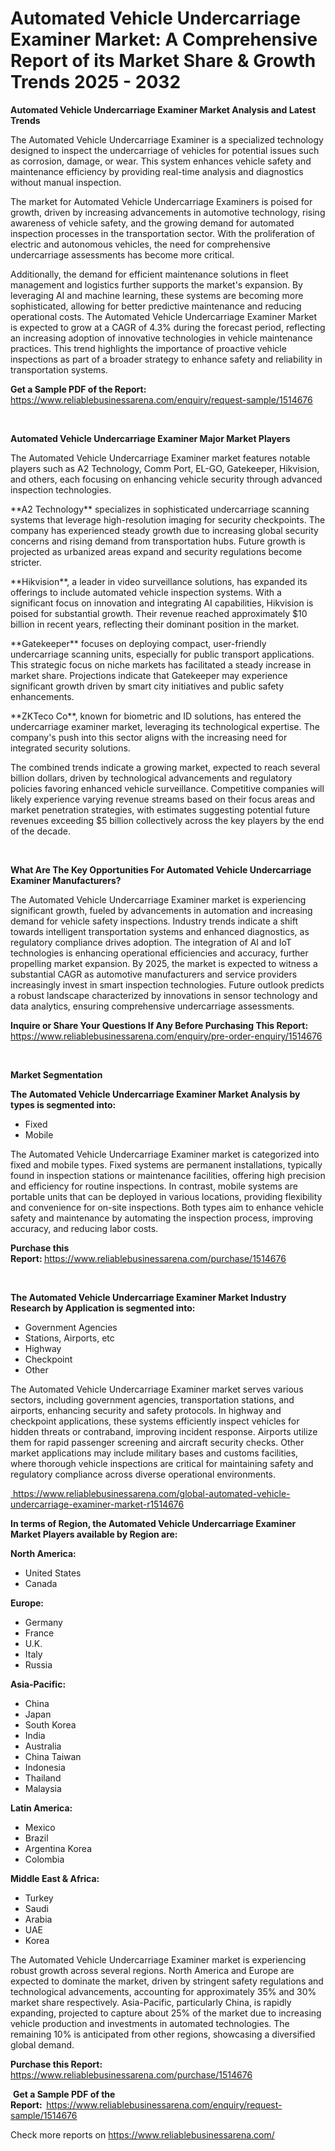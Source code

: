 <p><h1>Automated Vehicle Undercarriage Examiner Market: A Comprehensive Report of its Market Share & Growth Trends 2025 - 2032</h1></p><p><strong>Automated Vehicle Undercarriage Examiner Market Analysis and Latest Trends</strong></p>
<p><p>The Automated Vehicle Undercarriage Examiner is a specialized technology designed to inspect the undercarriage of vehicles for potential issues such as corrosion, damage, or wear. This system enhances vehicle safety and maintenance efficiency by providing real-time analysis and diagnostics without manual inspection. </p><p>The market for Automated Vehicle Undercarriage Examiners is poised for growth, driven by increasing advancements in automotive technology, rising awareness of vehicle safety, and the growing demand for automated inspection processes in the transportation sector. With the proliferation of electric and autonomous vehicles, the need for comprehensive undercarriage assessments has become more critical.</p><p>Additionally, the demand for efficient maintenance solutions in fleet management and logistics further supports the market's expansion. By leveraging AI and machine learning, these systems are becoming more sophisticated, allowing for better predictive maintenance and reducing operational costs. The Automated Vehicle Undercarriage Examiner Market is expected to grow at a CAGR of 4.3% during the forecast period, reflecting an increasing adoption of innovative technologies in vehicle maintenance practices. This trend highlights the importance of proactive vehicle inspections as part of a broader strategy to enhance safety and reliability in transportation systems.</p></p>
<p><strong>Get a Sample PDF of the Report:&nbsp;</strong> <a href="https://www.reliablebusinessarena.com/enquiry/request-sample/1514676?utm_campaign=3497&utm_medium=2&utm_source=Github&utm_content=ia&utm_term=29032025&utm_id=automated-vehicle-undercarriage-examiner">https://www.reliablebusinessarena.com/enquiry/request-sample/1514676</a></p>
<p>&nbsp;</p>
<p><strong>Automated Vehicle Undercarriage Examiner Major Market Players</strong></p>
<p><p>The Automated Vehicle Undercarriage Examiner market features notable players such as A2 Technology, Comm Port, EL-GO, Gatekeeper, Hikvision, and others, each focusing on enhancing vehicle security through advanced inspection technologies. </p><p>**A2 Technology** specializes in sophisticated undercarriage scanning systems that leverage high-resolution imaging for security checkpoints. The company has experienced steady growth due to increasing global security concerns and rising demand from transportation hubs. Future growth is projected as urbanized areas expand and security regulations become stricter.</p><p>**Hikvision**, a leader in video surveillance solutions, has expanded its offerings to include automated vehicle inspection systems. With a significant focus on innovation and integrating AI capabilities, Hikvision is poised for substantial growth. Their revenue reached approximately $10 billion in recent years, reflecting their dominant position in the market.</p><p>**Gatekeeper** focuses on deploying compact, user-friendly undercarriage scanning units, especially for public transport applications. This strategic focus on niche markets has facilitated a steady increase in market share. Projections indicate that Gatekeeper may experience significant growth driven by smart city initiatives and public safety enhancements.</p><p>**ZKTeco Co**, known for biometric and ID solutions, has entered the undercarriage examiner market, leveraging its technological expertise. The company's push into this sector aligns with the increasing need for integrated security solutions. </p><p>The combined trends indicate a growing market, expected to reach several billion dollars, driven by technological advancements and regulatory policies favoring enhanced vehicle surveillance. Competitive companies will likely experience varying revenue streams based on their focus areas and market penetration strategies, with estimates suggesting potential future revenues exceeding $5 billion collectively across the key players by the end of the decade.</p></p>
<p>&nbsp;</p>
<p><strong>What Are The Key Opportunities For Automated Vehicle Undercarriage Examiner Manufacturers?</strong></p>
<p><p>The Automated Vehicle Undercarriage Examiner market is experiencing significant growth, fueled by advancements in automation and increasing demand for vehicle safety inspections. Industry trends indicate a shift towards intelligent transportation systems and enhanced diagnostics, as regulatory compliance drives adoption. The integration of AI and IoT technologies is enhancing operational efficiencies and accuracy, further propelling market expansion. By 2025, the market is expected to witness a substantial CAGR as automotive manufacturers and service providers increasingly invest in smart inspection technologies. Future outlook predicts a robust landscape characterized by innovations in sensor technology and data analytics, ensuring comprehensive undercarriage assessments.</p></p>
<p><strong>Inquire or Share Your Questions If Any Before Purchasing This Report:</strong> <a href="https://www.reliablebusinessarena.com/enquiry/pre-order-enquiry/1514676?utm_campaign=3497&utm_medium=2&utm_source=Github&utm_content=ia&utm_term=29032025&utm_id=automated-vehicle-undercarriage-examiner">https://www.reliablebusinessarena.com/enquiry/pre-order-enquiry/1514676</a></p>
<p>&nbsp;</p>
<p><strong>Market Segmentation</strong></p>
<p><strong>The Automated Vehicle Undercarriage Examiner Market Analysis by types is segmented into:</strong></p>
<p><ul><li>Fixed</li><li>Mobile</li></ul></p>
<p><p>The Automated Vehicle Undercarriage Examiner market is categorized into fixed and mobile types. Fixed systems are permanent installations, typically found in inspection stations or maintenance facilities, offering high precision and efficiency for routine inspections. In contrast, mobile systems are portable units that can be deployed in various locations, providing flexibility and convenience for on-site inspections. Both types aim to enhance vehicle safety and maintenance by automating the inspection process, improving accuracy, and reducing labor costs.</p></p>
<p><strong>Purchase this Report:&nbsp;</strong><a href="https://www.reliablebusinessarena.com/purchase/1514676?utm_campaign=3497&utm_medium=2&utm_source=Github&utm_content=ia&utm_term=29032025&utm_id=automated-vehicle-undercarriage-examiner">https://www.reliablebusinessarena.com/purchase/1514676</a></p>
<p>&nbsp;</p>
<p><strong>The Automated Vehicle Undercarriage Examiner Market Industry Research by Application is segmented into:</strong></p>
<p><ul><li>Government Agencies</li><li>Stations, Airports, etc</li><li>Highway</li><li>Checkpoint</li><li>Other</li></ul></p>
<p><p>The Automated Vehicle Undercarriage Examiner market serves various sectors, including government agencies, transportation stations, and airports, enhancing security and safety protocols. In highway and checkpoint applications, these systems efficiently inspect vehicles for hidden threats or contraband, improving incident response. Airports utilize them for rapid passenger screening and aircraft security checks. Other market applications may include military bases and customs facilities, where thorough vehicle inspections are critical for maintaining safety and regulatory compliance across diverse operational environments.</p></p>
<p><a href="https://www.reliablebusinessarena.com/global-automated-vehicle-undercarriage-examiner-market-r1514676?utm_campaign=3497&utm_medium=2&utm_source=Github&utm_content=ia&utm_term=29032025&utm_id=automated-vehicle-undercarriage-examiner">&nbsp;https://www.reliablebusinessarena.com/global-automated-vehicle-undercarriage-examiner-market-r1514676</a></p>
<p><strong>In terms of Region, the Automated Vehicle Undercarriage Examiner Market Players available by Region are:</strong></p>
<p>
    <p> <strong> North America: </strong>
        <ul>
            <li>United States</li>
            <li>Canada</li>
        </ul>
        </p> 
    <p> <strong> Europe: </strong>
        <ul>
            <li>Germany</li>
            <li>France</li>
            <li>U.K.</li>
            <li>Italy</li>
            <li>Russia</li>
        </ul>
        </p> 
    <p> <strong> Asia-Pacific: </strong>
        <ul>
            <li>China</li>
            <li>Japan</li>
            <li>South Korea</li>
            <li>India</li>
            <li>Australia</li>
            <li>China Taiwan</li>
            <li>Indonesia</li>
            <li>Thailand</li>
            <li>Malaysia</li>
        </ul>
        </p> 
    <p> <strong> Latin America: </strong>
        <ul>
            <li>Mexico</li>
            <li>Brazil</li>
            <li>Argentina Korea</li>
            <li>Colombia</li>
        </ul>
        </p> 
    <p> <strong> Middle East & Africa: </strong>
        <ul>
            <li>Turkey</li>
            <li>Saudi</li>
            <li>Arabia</li>
            <li>UAE</li>
            <li>Korea</li>
        </ul>
    </p>
    </p>
<p><p>The Automated Vehicle Undercarriage Examiner market is experiencing robust growth across several regions. North America and Europe are expected to dominate the market, driven by stringent safety regulations and technological advancements, accounting for approximately 35% and 30% market share respectively. Asia-Pacific, particularly China, is rapidly expanding, projected to capture about 25% of the market due to increasing vehicle production and investments in automated technologies. The remaining 10% is anticipated from other regions, showcasing a diversified global demand.</p></p>
<p><strong>Purchase this Report: </strong><a href="https://www.reliablebusinessarena.com/purchase/1514676?utm_campaign=3497&utm_medium=2&utm_source=Github&utm_content=ia&utm_term=29032025&utm_id=automated-vehicle-undercarriage-examiner">https://www.reliablebusinessarena.com/purchase/1514676</a></p>
<p>&nbsp;<strong>Get a Sample PDF of the Report:&nbsp;&nbsp;</strong><a href="https://www.reliablebusinessarena.com/enquiry/request-sample/1514676?utm_campaign=3497&utm_medium=2&utm_source=Github&utm_content=ia&utm_term=29032025&utm_id=automated-vehicle-undercarriage-examiner">https://www.reliablebusinessarena.com/enquiry/request-sample/1514676</a></p>
<p><strong></strong></p>
<p>Check more reports on <a href="https://www.reliablebusinessarena.com/?utm_campaign=3497&utm_medium=2&utm_source=Github&utm_content=ia&utm_term=29032025&utm_id=automated-vehicle-undercarriage-examiner">https://www.reliablebusinessarena.com/</a></p>